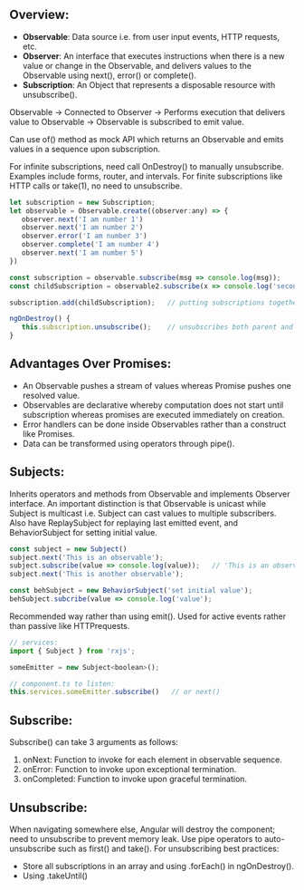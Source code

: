 ## Overview:
- **Observable**: Data source i.e. from user input events, HTTP requests, etc. 
- **Observer**: An interface that executes instructions when there is a new value or change in the Observable, and delivers values to the Observable using next(), error() or complete().
- **Subscription**: An Object that represents a disposable resource with unsubscribe(). 

Observable -> Connected to Observer -> Performs execution that delivers value to Observable -> Observable is subscribed to emit value.

Can use of() method as mock API which returns an Observable and emits values in a sequence upon subscription.

For infinite subscriptions, need call OnDestroy() to manually unsubscribe. Examples include forms, router, and intervals. For finite subscriptions like HTTP calls or take(1), no need to unsubscribe.

```javascript
let subscription = new Subscription;
let observable = Observable.create((observer:any) => {
   observer.next('I am number 1')
   observer.next('I am number 2')
   observer.error('I am number 3')
   observer.complete('I am number 4')
   observer.next('I am number 5')
})

const subscription = observable.subscribe(msg => console.log(msg));
const childSubscription = observable2.subscribe(x => console.log('second: ' + x));

subscription.add(childSubscription);   // putting subscriptions together

ngOnDestroy() {
   this.subscription.unsubscribe();    // unsubscribes both parent and child subscriptions
}
```

## Advantages Over Promises:
- An Observable pushes a stream of values whereas Promise pushes one resolved value.
- Observables are declarative whereby computation does not start until subscription whereas promises are executed immediately on creation.
- Error handlers can be done inside Observables rather than a construct like Promises.
- Data can be transformed using operators through pipe(). 

## Subjects:
Inherits operators and methods from Observable and implements Observer interface. An important distinction is that Observable is unicast while Subject is multicast i.e. Subject can cast values to multiple subscribers. Also have ReplaySubject for replaying last emitted event, and BehaviorSubject for setting initial value.
```javascript
const subject = new Subject()
subject.next('This is an observable');
subject.subscribe(value => console.log(value));   // 'This is an observable'
subject.next('This is another observable');

const behSubject = new BehaviorSubject('set initial value');
behSubject.subcribe(value => console.log('value');
```

Recommended way rather than using emit(). Used for active events rather than passive like HTTPrequests.
```javascript
// services:
import { Subject } from 'rxjs';

someEmitter = new Subject<boolean>();

// component.ts to listen:
this.services.someEmitter.subscribe()   // or next()
```
## Subscribe:
Subscribe() can take 3 arguments as follows:
1) onNext: Function to invoke for each element in observable sequence.
2) onError: Function to invoke upon exceptional termination.
3) onCompleted: Function to invoke upon graceful termination.

## Unsubscribe:
When navigating somewhere else, Angular will destroy the component; need to unsubscribe to prevent memory leak. Use pipe operators to auto-unsubscribe such as first() and take(). For unsubscribing best practices:
- Store all subscriptions in an array and using .forEach() in ngOnDestroy().
- Using .takeUntil()
